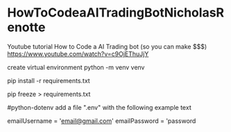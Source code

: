 # HowToCodeaAITradingBotNicholasRenotte

Youtube tutorial
How to Code a AI Trading bot (so you can make $$$)
https://www.youtube.com/watch?v=c9OjEThuJjY


create virtual environment
python -m venv venv

pip install -r requirements.txt

pip freeze  > requirements.txt


#python-dotenv
add a file ".env" 
with the following example text

emailUsername = 'email@gmail.com'
emailPassword = 'password
